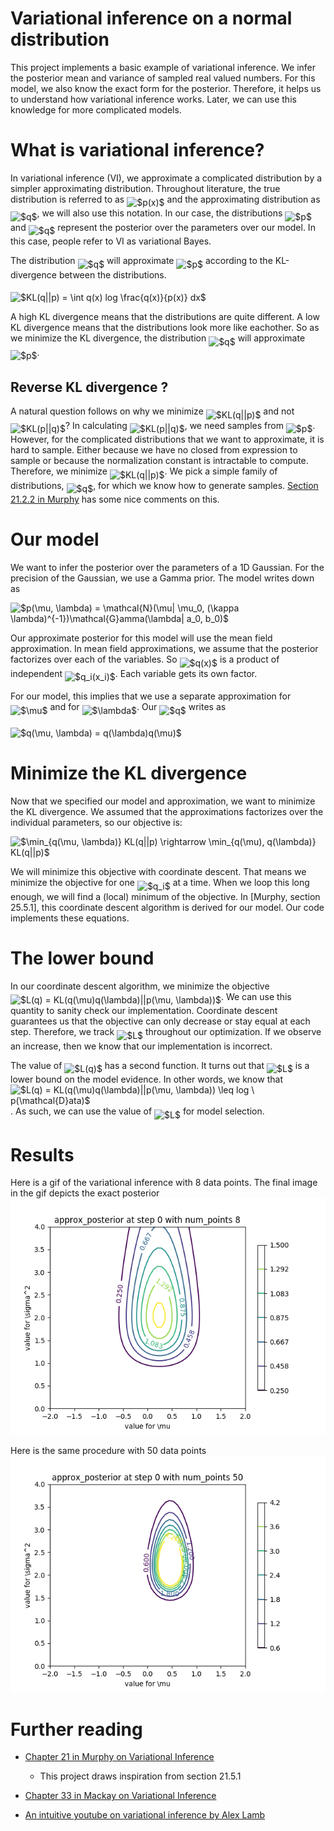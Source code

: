 # Variational inference on a normal distribution

This project implements a basic example of variational inference. We infer the posterior mean and variance of sampled real valued numbers. For this model, we also know the exact form for the posterior. Therefore, it helps us to understand how variational inference works. Later, we can use this knowledge for more complicated models.

# What is variational inference?
In variational inference (VI), we approximate a complicated distribution by a simpler approximating distribution. Throughout literature, the true distribution is referred to as <img alt="$p(x)$" src="https://rawgit.com/RobRomijnders/vi_normal/master/svgs/c9ea84eb1460d2895e0cf5125bd7f7b5.svg?invert_in_darkmode" align=middle width="30.33723pt" height="24.56552999999997pt"/> and the approximating distribution as <img alt="$q$" src="https://rawgit.com/RobRomijnders/vi_normal/master/svgs/d5c18a8ca1894fd3a7d25f242cbe8890.svg?invert_in_darkmode" align=middle width="7.898533500000002pt" height="14.102549999999994pt"/>, we will also use this notation. In our case, the distributions <img alt="$p$" src="https://rawgit.com/RobRomijnders/vi_normal/master/svgs/2ec6e630f199f589a2402fdf3e0289d5.svg?invert_in_darkmode" align=middle width="8.239720500000002pt" height="14.102549999999994pt"/> and <img alt="$q$" src="https://rawgit.com/RobRomijnders/vi_normal/master/svgs/d5c18a8ca1894fd3a7d25f242cbe8890.svg?invert_in_darkmode" align=middle width="7.898533500000002pt" height="14.102549999999994pt"/> represent the posterior over the parameters over our model. In this case, people refer to VI as variational Bayes. 

The distribution <img alt="$q$" src="https://rawgit.com/RobRomijnders/vi_normal/master/svgs/d5c18a8ca1894fd3a7d25f242cbe8890.svg?invert_in_darkmode" align=middle width="7.898533500000002pt" height="14.102549999999994pt"/> will approximate <img alt="$p$" src="https://rawgit.com/RobRomijnders/vi_normal/master/svgs/2ec6e630f199f589a2402fdf3e0289d5.svg?invert_in_darkmode" align=middle width="8.239720500000002pt" height="14.102549999999994pt"/> according to the KL-divergence between the distributions. 

<img alt="$KL(q||p) = \int q(x) log \frac{q(x)}{p(x)} dx$" src="https://rawgit.com/RobRomijnders/vi_normal/master/svgs/b79c7ae8eb0f0202bbe763810e7f5277.svg?invert_in_darkmode" align=middle width="197.65729499999998pt" height="33.14091000000001pt"/>

A high KL divergence means that the distributions are quite different. A low KL divergence means that the distributions look more like eachother. So as we minimize the KL divergence, the distribution <img alt="$q$" src="https://rawgit.com/RobRomijnders/vi_normal/master/svgs/d5c18a8ca1894fd3a7d25f242cbe8890.svg?invert_in_darkmode" align=middle width="7.898533500000002pt" height="14.102549999999994pt"/> will approximate <img alt="$p$" src="https://rawgit.com/RobRomijnders/vi_normal/master/svgs/2ec6e630f199f589a2402fdf3e0289d5.svg?invert_in_darkmode" align=middle width="8.239720500000002pt" height="14.102549999999994pt"/>.

## Reverse KL divergence ?
A natural question follows on why we minimize <img alt="$KL(q||p)$" src="https://rawgit.com/RobRomijnders/vi_normal/master/svgs/96488d0599b0a17bc51f40c74de2539e.svg?invert_in_darkmode" align=middle width="64.206615pt" height="24.56552999999997pt"/> and not <img alt="$KL(p||q)$" src="https://rawgit.com/RobRomijnders/vi_normal/master/svgs/ec0e9578244feb36319f89e9cb157a53.svg?invert_in_darkmode" align=middle width="64.206615pt" height="24.56552999999997pt"/>? In calculating <img alt="$KL(p||q)$" src="https://rawgit.com/RobRomijnders/vi_normal/master/svgs/ec0e9578244feb36319f89e9cb157a53.svg?invert_in_darkmode" align=middle width="64.206615pt" height="24.56552999999997pt"/>, we need samples from <img alt="$p$" src="https://rawgit.com/RobRomijnders/vi_normal/master/svgs/2ec6e630f199f589a2402fdf3e0289d5.svg?invert_in_darkmode" align=middle width="8.239720500000002pt" height="14.102549999999994pt"/>. However, for the complicated distributions that we want to approximate, it is hard to sample. Either because we have no closed from expression to sample or because the normalization constant is intractable to compute. Therefore, we minimize <img alt="$KL(q||p)$" src="https://rawgit.com/RobRomijnders/vi_normal/master/svgs/96488d0599b0a17bc51f40c74de2539e.svg?invert_in_darkmode" align=middle width="64.206615pt" height="24.56552999999997pt"/>. We pick a simple family of distributions, <img alt="$q$" src="https://rawgit.com/RobRomijnders/vi_normal/master/svgs/d5c18a8ca1894fd3a7d25f242cbe8890.svg?invert_in_darkmode" align=middle width="7.898533500000002pt" height="14.102549999999994pt"/>, for which we know how to generate samples. [Section 21.2.2 in Murphy](https://mitpress.mit.edu/books/machine-learning-0) has some nice comments on this.

# Our model
We want to infer the posterior over the parameters of a 1D Gaussian. For the precision of the Gaussian, we use a Gamma prior. The model writes down as

<img alt="$p(\mu, \lambda) = \mathcal{N}(\mu| \mu_0, (\kappa \lambda)^{-1})\mathcal{G}amma(\lambda| a_0, b_0)$" src="https://rawgit.com/RobRomijnders/vi_normal/master/svgs/033470c5086911efa9bf83d712489467.svg?invert_in_darkmode" align=middle width="307.829445pt" height="26.70657pt"/>

Our approximate posterior for this model will use the mean field approximation. In mean field approximations, we assume that the posterior factorizes over each of the variables. So <img alt="$q(x)$" src="https://rawgit.com/RobRomijnders/vi_normal/master/svgs/03fdf3c6a83ab1f3f304bbc20f6cdadf.svg?invert_in_darkmode" align=middle width="29.99832pt" height="24.56552999999997pt"/> is a product of independent <img alt="$q_i(x_i)$" src="https://rawgit.com/RobRomijnders/vi_normal/master/svgs/80ad36443385342691c239198bd89ca6.svg?invert_in_darkmode" align=middle width="40.35405pt" height="24.56552999999997pt"/>. Each variable gets its own factor. 

For our model, this implies that we use a separate approximation for <img alt="$\mu$" src="https://rawgit.com/RobRomijnders/vi_normal/master/svgs/07617f9d8fe48b4a7b3f523d6730eef0.svg?invert_in_darkmode" align=middle width="9.867990000000004pt" height="14.102549999999994pt"/> and for <img alt="$\lambda$" src="https://rawgit.com/RobRomijnders/vi_normal/master/svgs/fd8be73b54f5436a5cd2e73ba9b6bfa9.svg?invert_in_darkmode" align=middle width="9.553335pt" height="22.745910000000016pt"/>. Our <img alt="$q$" src="https://rawgit.com/RobRomijnders/vi_normal/master/svgs/d5c18a8ca1894fd3a7d25f242cbe8890.svg?invert_in_darkmode" align=middle width="7.898533500000002pt" height="14.102549999999994pt"/> writes as

<img alt="$q(\mu, \lambda) = q(\lambda)q(\mu)$" src="https://rawgit.com/RobRomijnders/vi_normal/master/svgs/f16255af098799371b69b6cb02405108.svg?invert_in_darkmode" align=middle width="129.91605pt" height="24.56552999999997pt"/>

# Minimize the KL divergence
Now that we specified our model and approximation, we want to minimize the KL divergence. We assumed that the approximations factorizes over the individual parameters, so our objective is: 

<img alt="$\min_{q(\mu, \lambda)} KL(q||p) \rightarrow \min_{q(\mu), q(\lambda)} KL(q||p)$" src="https://rawgit.com/RobRomijnders/vi_normal/master/svgs/6677314bce4547596b54ba292e213282.svg?invert_in_darkmode" align=middle width="305.36269500000003pt" height="24.56552999999997pt"/>

We will minimize this objective with coordinate descent. That means we minimize the objective for one <img alt="$q_i$" src="https://rawgit.com/RobRomijnders/vi_normal/master/svgs/9294da67e8fbc8ee3f1ac635fc79c893.svg?invert_in_darkmode" align=middle width="11.944515000000003pt" height="14.102549999999994pt"/> at a time. When we loop this long enough, we will find a (local) minimum of the objective. In [Murphy, section 25.5.1], this coordinate descent algorithm is derived for our model. Our code implements these equations.

# The lower bound
In our coordinate descent algorithm, we minimize the objective <img alt="$L(q) = KL(q(\mu)q(\lambda)||p(\mu, \lambda))$" src="https://rawgit.com/RobRomijnders/vi_normal/master/svgs/20970731582ddd00f93da36d3213f8ba.svg?invert_in_darkmode" align=middle width="210.104895pt" height="24.56552999999997pt"/>. We can use this quantity to sanity check our implementation. Coordinate descent guarantees us that the objective can only decrease or stay equal at each step. Therefore, we track <img alt="$L$" src="https://rawgit.com/RobRomijnders/vi_normal/master/svgs/ddcb483302ed36a59286424aa5e0be17.svg?invert_in_darkmode" align=middle width="11.145420000000001pt" height="22.381919999999983pt"/> throughout our optimization. If we observe an increase, then we know that our implementation is incorrect.

The value of <img alt="$L(q)$" src="https://rawgit.com/RobRomijnders/vi_normal/master/svgs/1cb99bb1bc53bcd42e1e75b24b4c54fa.svg?invert_in_darkmode" align=middle width="31.783785pt" height="24.56552999999997pt"/> has a second function. It turns out that <img alt="$L$" src="https://rawgit.com/RobRomijnders/vi_normal/master/svgs/ddcb483302ed36a59286424aa5e0be17.svg?invert_in_darkmode" align=middle width="11.145420000000001pt" height="22.381919999999983pt"/> is a lower bound on the model evidence. In other words, we know that <img alt="$L(q) = KL(q(\mu)q(\lambda)||p(\mu, \lambda)) \leq log \ p(\mathcal{D}ata)$" src="https://rawgit.com/RobRomijnders/vi_normal/master/svgs/31aa22005eed1eab8fbfd56d0c37cfae.svg?invert_in_darkmode" align=middle width="316.298895pt" height="24.56552999999997pt"/>. As such, we can use the value of <img alt="$L$" src="https://rawgit.com/RobRomijnders/vi_normal/master/svgs/ddcb483302ed36a59286424aa5e0be17.svg?invert_in_darkmode" align=middle width="11.145420000000001pt" height="22.381919999999983pt"/> for model selection.

# Results
Here is a gif of the variational inference with 8 data points. The final image in the gif depicts the exact posterior
![num8](https://github.com/RobRomijnders/vi_normal/blob/master/im/vi_normal_num8.gif?raw=true)

Here is the same procedure with 50 data points
![num50](https://github.com/RobRomijnders/vi_normal/blob/master/im/vi_normal_num50.gif)




# Further reading

  * [Chapter 21 in Murphy on Variational Inference](https://mitpress.mit.edu/books/machine-learning-0)

      * This project draws inspiration from section 21.5.1

  * [Chapter 33 in Mackay on Variational Inference](http://www.inference.org.uk/itprnn/book.pdf)
  * [An intuitive youtube on variational inference by Alex Lamb](https://www.youtube.com/watch?v=h0UE8FzdE8U)
